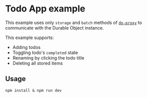 # Todo App example

This example uses only `storage` and `batch` methods of [`do-proxy`](https://github.com/osaton/do-proxy) to communicate with the Durable Object instance.

This example supports:

- Adding todos
- Toggling todo's `completed` state
- Renaming by clicking the todo title
- Deleting all stored items

## Usage

```text
npm install & npm run dev
```
